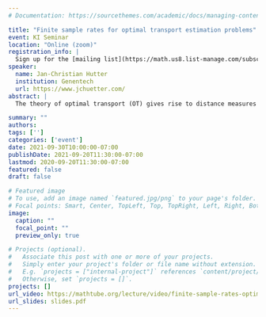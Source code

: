```yaml
---
# Documentation: https://sourcethemes.com/academic/docs/managing-content/

title: "Finite sample rates for optimal transport estimation problems"
event: KI Seminar
location: "Online (zoom)"
registration_info: |
  Sign up for the [mailing list](https://math.us8.list-manage.com/subscribe/post?u=c9cc3beec9fa57d7299ac161c&id=845fe9abdc) to receive the connection details
speaker:
  name: Jan-Christian Hutter
  institution: Genentech
  url: https://www.jchuetter.com/
abstract: |
  The theory of optimal transport (OT) gives rise to distance measures between probability distributions that take the geometry of the underlying space into account. OT is often used in the analysis of point cloud data, for example in domain adaptation problems, computer graphics, and trajectory analysis of single-cell RNA-Seq data. However, from a statistical perspective, straight-forward plug-in estimators for OT distances and couplings suffer from the curse of dimensionality in high dimensions. One way of alleviating this problem is to employ regularized statistical procedures, either by changing the transport objective or exploiting additional structure in the underlying probability distributions or ground truth couplings. In this talk, I will outline the problem and give an overview of recent solution approaches, in particular those employing entropically regularized optimal transport or imposing smoothness assumptions on the ground truth transport map.

summary: ""
authors: 
tags: ['']
categories: ['event']
date: 2021-09-30T10:00:00-07:00
publishDate: 2021-09-20T11:30:00-07:00
lastmod: 2020-09-20T11:30:00-07:00
featured: false
draft: false

# Featured image
# To use, add an image named `featured.jpg/png` to your page's folder.
# Focal points: Smart, Center, TopLeft, Top, TopRight, Left, Right, BottomLeft, Bottom, BottomRight.
image:
  caption: ""
  focal_point: ""
  preview_only: true

# Projects (optional).
#   Associate this post with one or more of your projects.
#   Simply enter your project's folder or file name without extension.
#   E.g. `projects = ["internal-project"]` references `content/project/deep-learning/index.md`.
#   Otherwise, set `projects = []`.
projects: []
url_video: https://mathtube.org/lecture/video/finite-sample-rates-optimal-transport-estimation-problems
url_slides: slides.pdf
---
```


